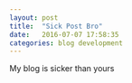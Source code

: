 ```yaml
---
layout: post
title:  "Sick Post Bro"
date:   2016-07-07 17:58:35
categories: blog development
---
```


My blog is sicker than yours
